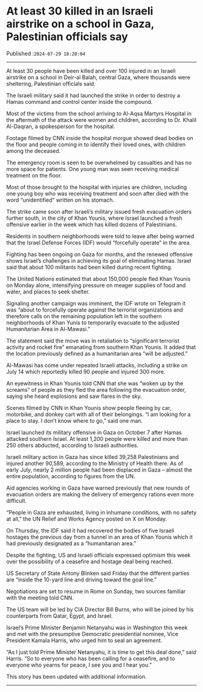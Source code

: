# At least 30 killed in an Israeli airstrike on a school in Gaza, Palestinian officials say

Published :`2024-07-29 18:20:04`

---

At least 30 people have been killed and over 100 injured in an Israeli airstrike on a school in Deir-al Balah, central Gaza, where thousands were sheltering, Palestinian officials said.

The Israeli military said it had launched the strike in order to destroy a Hamas command and control center inside the compound.

Most of the victims from the school arriving to Al-Aqsa Martyrs Hospital in the aftermath of the attack were women and children, according to Dr. Khalil Al-Daqran, a spokesperson for the hospital.

Footage filmed by CNN inside the hospital morgue showed dead bodies on the floor and people coming in to identify their loved ones, with children among the deceased.

The emergency room is seen to be overwhelmed by casualties and has no more space for patients. One young man was seen receiving medical treatment on the floor.

Most of those brought to the hospital with injuries are children, including one young boy who was receiving treatment and soon after died with the word “unidentified” written on his stomach.

The strike came soon after Israeli’s military issued fresh evacuation orders further south, in the city of Khan Younis, where Israel launched a fresh offensive earlier in the week which has killed dozens of Palestinians.

Residents in southern neighborhoods were told to leave after being warned that the Israel Defense Forces (IDF) would “forcefully operate” in the area.

Fighting has been ongoing on Gaza for months, and the renewed offensive shows Israel’s challenges in achieving its goal of eliminating Hamas. Israel said that about 100 militants had been killed during recent fighting.

The United Nations estimated that about 150,000 people fled Khan Younis on Monday alone, intensifying pressure on meager supplies of food and water, and places to seek shelter.

Signaling another campaign was imminent, the IDF wrote on Telegram it was “about to forcefully operate against the terrorist organizations and therefore calls on the remaining population left in the southern neighborhoods of Khan Yunis to temporarily evacuate to the adjusted Humanitarian Area in Al-Mawasi.”

The statement said the move was in retaliation to “significant terrorist activity and rocket fire” emanating from southern Khan Younis. It added that the location previously defined as a humanitarian area “will be adjusted.”

Al-Mawasi has come under repeated Israeli attacks, including a strike on July 14 which reportedly killed 90 people and injured 300 more.

An eyewitness in Khan Younis told CNN that she was “woken up by the screams” of people as they fled the area following the evacuation order, saying she heard explosions and saw flares in the sky.

Scenes filmed by CNN in Khan Younis show people fleeing by car, motorbike, and donkey cart with all of their belongings. “I am looking for a place to stay. I don’t know where to go,” said one man.

Israel launched its military offensive in Gaza on October 7 after Hamas attacked southern Israel. At least 1,200 people were killed and more than 250 others abducted, according to Israeli authorities.

Israeli military action in Gaza has since killed 39,258 Palestinians and injured another 90,589, according to the Ministry of Health there. As of early July, nearly 2 million people had been displaced in Gaza – almost the entire population, according to figures from the UN.

Aid agencies working in Gaza have warned previously that new rounds of evacuation orders are making the delivery of emergency rations even more difficult.

“People in Gaza are exhausted, living in inhumane conditions, with no safety at all,” the UN Relief and Works Agency posted on X on Monday.

On Thursday, the IDF said it had recovered the bodies of five Israeli hostages the previous day from a tunnel in an area of Khan Younis which it had previously designated as a “humanitarian area.”

Despite the fighting, US and Israeli officials expressed optimism this week over the possibility of a ceasefire and hostage deal being reached.

US Secretary of State Antony Blinken said Friday that the different parties are “inside the 10-yard line and driving toward the goal line.”

Negotiations are set to resume in Rome on Sunday, two sources familiar with the meeting told CNN.

The US team will be led by CIA Director Bill Burns, who will be joined by his counterparts from Qatar, Egypt, and Israel.

Israel’s Prime Minister Benjamin Netanyahu was in Washington this week and met with the presumptive Democratic presidential nominee, Vice President Kamala Harris, who urged him to seal an agreement.

“As I just told Prime Minister Netanyahu, it is time to get this deal done,” said Harris. “So to everyone who has been calling for a ceasefire, and to everyone who yearns for peace, I see you and I hear you.”

This story has been updated with additional information.

---

